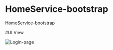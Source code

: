 # HomeService-bootstrap

HomeService-bootstrap

#UI View

![Login-page](https://github.com/boonyachengdu/HomeService-bootstrap/raw/master/img/login.png)
